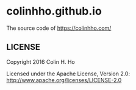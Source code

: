 colinhho.github.io
======

The source code of https://colinhho.com/

LICENSE
------------

Copyright 2016 Colin H. Ho

Licensed under the Apache License, Version 2.0: http://www.apache.org/licenses/LICENSE-2.0
